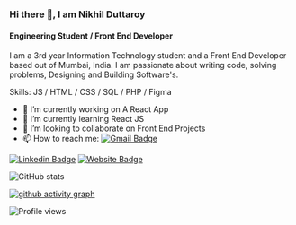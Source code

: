 ### Hi there 👋, I am Nikhil Duttaroy
#### Engineering Student / Front End Developer
I am a 3rd year Information Technology student and a Front End Developer based out of Mumbai, India.
I am passionate about writing code, solving problems, Designing and Building Software's.


Skills:  JS / HTML / CSS / SQL / PHP / Figma 

- 🔭 I’m currently working on A React App 
- 🌱 I’m currently learning React JS  
- 👯 I’m looking to collaborate on Front End Projects 
- 📫 How to reach me: [![Gmail Badge](https://img.shields.io/badge/-nsdr2000@gmail.com-c14438?style=flat-square&logo=Gmail&logoColor=white&link=mailto:nsdr2000@gmail.com)](mailto:nsdr2000@gmail.com)

[![Linkedin Badge](https://img.shields.io/badge/-NikhilDuttaroy-blue?style=flat-square&logo=Linkedin&logoColor=white&link=https://https://www.linkedin.com/in/nikhil-duttaroy/)](https://www.linkedin.com/in/nikhil-duttaroy/)
[![Website Badge](https://img.shields.io/badge/-Nikhil_Duttaroy-e34f26?style=flat-square&logo=HTML5&logoColor=white&link=https://nikhil-duttaroy.netlify.app/)](https://nikhil-duttaroy.netlify.app/)


![GitHub stats](https://github-readme-stats.vercel.app/api?username=Nikhil-Duttaroy&show_icons=true&theme=react)  


[![github activity graph](https://activity-graph.herokuapp.com/graph?username=Nikhil-Duttaroy&theme=react-dark)](https://github.com/ashutosh00710/github-readme-activity-graph)

![Profile views](https://gpvc.arturio.dev/Nikhil-Duttaroy)  
